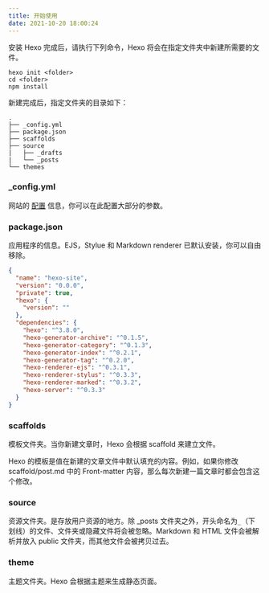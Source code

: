 ```yaml
---
title: 开始使用
date: 2021-10-20 18:00:24
---
```


安装 Hexo 完成后，请执行下列命令，Hexo 将会在指定文件夹中新建所需要的文件。

```
hexo init <folder>
cd <folder>
npm install
```

新建完成后，指定文件夹的目录如下：

```
.
├── _config.yml
├── package.json
├── scaffolds
├── source
|   ├── _drafts
|   └── _posts
└── themes
```

### _config.yml

网站的 [配置](configuration/) 信息，你可以在此配置大部分的参数。

### package.json

应用程序的信息。EJS，Stylue 和 Markdown renderer 已默认安装，你可以自由移除。

```json package.json
{
  "name": "hexo-site",
  "version": "0.0.0",
  "private": true,
  "hexo": {
    "version": ""
  },
  "dependencies": {
    "hexo": "^3.8.0",
    "hexo-generator-archive": "^0.1.5",
    "hexo-generator-category": "^0.1.3",
    "hexo-generator-index": "^0.2.1",
    "hexo-generator-tag": "^0.2.0",
    "hexo-renderer-ejs": "^0.3.1",
    "hexo-renderer-stylus": "^0.3.3",
    "hexo-renderer-marked": "^0.3.2",
    "hexo-server": "^0.3.3"
  }
}
```

### scaffolds

模板文件夹。当你新建文章时，Hexo 会根据 scaffold 来建立文件。

Hexo 的模板是值在新建的文章文件中默认填充的内容。例如，如果你修改 scaffold/post.md 中的 Front-matter 内容，那么每次新建一篇文章时都会包含这个修改。

### source

资源文件夹。是存放用户资源的地方。除 _posts 文件夹之外，开头命名为`_`（下划线）的文件、文件夹或隐藏文件将会被忽略。Markdown 和 HTML 文件会被解析并放入 public 文件夹，而其他文件会被拷贝过去。

### theme

主题文件夹。Hexo 会根据主题来生成静态页面。


